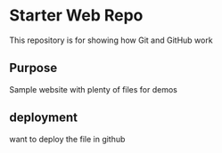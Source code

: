 # Starter Web Repo

This repository is for showing how Git and GitHub work

## Purpose

Sample website with plenty of files for demos

## deployment 

want to deploy the file in github